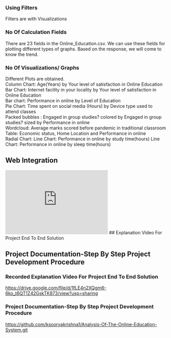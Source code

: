 ### Using Filters
Filters are with Visualizations
### No Of Calculation Fields
There are 23 fields in the Online_Education.csv. We can use these fields for plotting different types of graphs. Based on the response, we will come to know the trend.
### No Of Visualizations/ Graphs
Different Plots are obtained.<br>
Column Chart: Age(Years) by Your level of satisfaction in Online Education<br>
Bar Chart: Internet facility in your locality by Your level of satisfaction in Online Education<br>
Bar chart: Performance in online by Level of Education<br>
Pie Chart: Time spent on social media (Hours) by Device type used to attend classes<br>
Packed bubbles : Engaged in group studies? colored by Engaged in group studies? sized by Performance in online<br>
Wordcloud: Average marks scored before pandemic in traditional classroom <br>
Table: Economic status, Home Location and Performance in online<br>
Radial Chart:
Line Chart: Performance in online by study time(hours)
Line Chart: Performance in online by sleep time(hours)
## Web Integration
<iframe src="https://us3.ca.analytics.ibm.com/bi/?perspective=story&amp;pathRef=.my_folders%2FStory%2Bon%2BOnline%2BEducation%2BAnalysis%2B1-9-2023&amp;closeWindowOnLastView=true&amp;ui_appbar=false&amp;ui_navbar=false&amp;shareMode=embedded&amp;action=view&amp;sceneId=model0000018a5115d053_00000000&amp;sceneTime=5000" width="320" height="200" frameborder="0" gesture="media" allow="encrypted-media" allowfullscreen=""></iframe>
## Explanation Video For Project End To End Solution

## Project Documentation-Step By Step Project Development Procedure
### Recorded Explanation Video For Project End To End Solution
https://drive.google.com/file/d/1fLE4n2XQgm6-6ko_t6QT1Z42GskTK873/view?usp=sharing
### Project Documentation-Step By Step Project Development Procedure
https://github.com/ksooryakrishna1/Analysis-Of-The-Online-Education-System.git 
